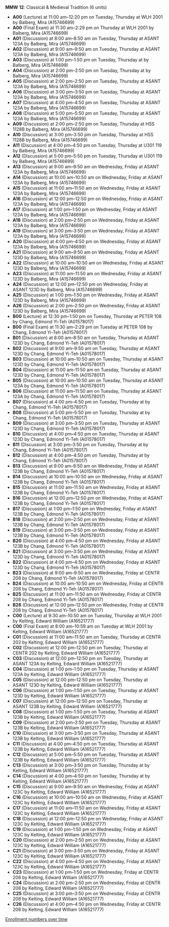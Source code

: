 **MMW 12**: Classical & Medieval Tradition (6 units)

- **A00** (Lecture) at 11:00 am–12:20 pm on Tuesday, Thursday at WLH 2001 by Balberg, Mira (A15746699)
- **A00** (Final Exam) at 11:30 am–2:29 pm on Thursday at WLH 2001 by Balberg, Mira (A15746699)
- **A01** (Discussion) at 8:00 am–8:50 am on Tuesday, Thursday at ASANT 123A by Balberg, Mira (A15746699)
- **A02** (Discussion) at 9:00 am–9:50 am on Tuesday, Thursday at ASANT 123A by Balberg, Mira (A15746699)
- **A03** (Discussion) at 1:00 pm–1:50 pm on Tuesday, Thursday at   by Balberg, Mira (A15746699)
- **A04** (Discussion) at 2:00 pm–2:50 pm on Tuesday, Thursday at   by Balberg, Mira (A15746699)
- **A05** (Discussion) at 2:00 pm–2:50 pm on Tuesday, Thursday at ASANT 123A by Balberg, Mira (A15746699)
- **A06** (Discussion) at 3:00 pm–3:50 pm on Tuesday, Thursday at ASANT 123A by Balberg, Mira (A15746699)
- **A07** (Discussion) at 4:00 pm–4:50 pm on Tuesday, Thursday at ASANT 123A by Balberg, Mira (A15746699)
- **A08** (Discussion) at 5:00 pm–5:50 pm on Tuesday, Thursday at ASANT 123A by Balberg, Mira (A15746699)
- **A09** (Discussion) at 2:00 pm–2:50 pm on Tuesday, Thursday at HSS 1128B by Balberg, Mira (A15746699)
- **A10** (Discussion) at 3:00 pm–3:50 pm on Tuesday, Thursday at HSS 1128B by Balberg, Mira (A15746699)
- **A11** (Discussion) at 4:00 pm–4:50 pm on Tuesday, Thursday at U301 119 by Balberg, Mira (A15746699)
- **A12** (Discussion) at 5:00 pm–5:50 pm on Tuesday, Thursday at U301 119 by Balberg, Mira (A15746699)
- **A13** (Discussion) at 9:00 am–9:50 am on Wednesday, Friday at ASANT 123A by Balberg, Mira (A15746699)
- **A14** (Discussion) at 10:00 am–10:50 am on Wednesday, Friday at ASANT 123A by Balberg, Mira (A15746699)
- **A15** (Discussion) at 11:00 am–11:50 am on Wednesday, Friday at ASANT 123A by Balberg, Mira (A15746699)
- **A16** (Discussion) at 12:00 pm–12:50 pm on Wednesday, Friday at ASANT 123A by Balberg, Mira (A15746699)
- **A17** (Discussion) at 1:00 pm–1:50 pm on Wednesday, Friday at ASANT 123A by Balberg, Mira (A15746699)
- **A18** (Discussion) at 2:00 pm–2:50 pm on Wednesday, Friday at ASANT 123A by Balberg, Mira (A15746699)
- **A19** (Discussion) at 3:00 pm–3:50 pm on Wednesday, Friday at ASANT 123A by Balberg, Mira (A15746699)
- **A20** (Discussion) at 4:00 pm–4:50 pm on Wednesday, Friday at ASANT 123A by Balberg, Mira (A15746699)
- **A21** (Discussion) at 9:00 am–9:50 am on Wednesday, Friday at ASANT 123D by Balberg, Mira (A15746699)
- **A22** (Discussion) at 10:00 am–10:50 am on Wednesday, Friday at ASANT 123D by Balberg, Mira (A15746699)
- **A23** (Discussion) at 11:00 am–11:50 am on Wednesday, Friday at ASANT 123D by Balberg, Mira (A15746699)
- **A24** (Discussion) at 12:00 pm–12:50 pm on Wednesday, Friday at ASANT 123D by Balberg, Mira (A15746699)
- **A25** (Discussion) at 1:00 pm–1:50 pm on Wednesday, Friday at ASANT 123D by Balberg, Mira (A15746699)
- **A26** (Discussion) at 2:00 pm–2:50 pm on Wednesday, Friday at ASANT 123D by Balberg, Mira (A15746699)
- **B00** (Lecture) at 12:30 pm–1:50 pm on Tuesday, Thursday at PETER 108 by Chang, Edmond Yi-Teh (A01578017)
- **B00** (Final Exam) at 11:30 am–2:29 pm on Tuesday at PETER 108 by Chang, Edmond Yi-Teh (A01578017)
- **B01** (Discussion) at 8:00 am–8:50 am on Tuesday, Thursday at ASANT 123D by Chang, Edmond Yi-Teh (A01578017)
- **B02** (Discussion) at 9:00 am–9:50 am on Tuesday, Thursday at ASANT 123D by Chang, Edmond Yi-Teh (A01578017)
- **B03** (Discussion) at 10:00 am–10:50 am on Tuesday, Thursday at ASANT 123D by Chang, Edmond Yi-Teh (A01578017)
- **B04** (Discussion) at 11:00 am–11:50 am on Tuesday, Thursday at ASANT 123D by Chang, Edmond Yi-Teh (A01578017)
- **B05** (Discussion) at 10:00 am–10:50 am on Tuesday, Thursday at ASANT 123A by Chang, Edmond Yi-Teh (A01578017)
- **B06** (Discussion) at 11:00 am–11:50 am on Tuesday, Thursday at ASANT 123A by Chang, Edmond Yi-Teh (A01578017)
- **B07** (Discussion) at 4:00 pm–4:50 pm on Tuesday, Thursday at   by Chang, Edmond Yi-Teh (A01578017)
- **B08** (Discussion) at 5:00 pm–5:50 pm on Tuesday, Thursday at   by Chang, Edmond Yi-Teh (A01578017)
- **B09** (Discussion) at 3:00 pm–3:50 pm on Tuesday, Thursday at ASANT 123D by Chang, Edmond Yi-Teh (A01578017)
- **B10** (Discussion) at 4:00 pm–4:50 pm on Tuesday, Thursday at ASANT 123D by Chang, Edmond Yi-Teh (A01578017)
- **B11** (Discussion) at 3:00 pm–3:50 pm on Tuesday, Thursday at   by Chang, Edmond Yi-Teh (A01578017)
- **B12** (Discussion) at 4:00 pm–4:50 pm on Tuesday, Thursday at   by Chang, Edmond Yi-Teh (A01578017)
- **B13** (Discussion) at 9:00 am–9:50 am on Wednesday, Friday at ASANT 123B by Chang, Edmond Yi-Teh (A01578017)
- **B14** (Discussion) at 10:00 am–10:50 am on Wednesday, Friday at ASANT 123B by Chang, Edmond Yi-Teh (A01578017)
- **B15** (Discussion) at 11:00 am–11:50 am on Wednesday, Friday at ASANT 123B by Chang, Edmond Yi-Teh (A01578017)
- **B16** (Discussion) at 12:00 pm–12:50 pm on Wednesday, Friday at ASANT 123B by Chang, Edmond Yi-Teh (A01578017)
- **B17** (Discussion) at 1:00 pm–1:50 pm on Wednesday, Friday at ASANT 123B by Chang, Edmond Yi-Teh (A01578017)
- **B18** (Discussion) at 2:00 pm–2:50 pm on Wednesday, Friday at ASANT 123B by Chang, Edmond Yi-Teh (A01578017)
- **B19** (Discussion) at 3:00 pm–3:50 pm on Wednesday, Friday at ASANT 123B by Chang, Edmond Yi-Teh (A01578017)
- **B20** (Discussion) at 4:00 pm–4:50 pm on Wednesday, Friday at ASANT 123B by Chang, Edmond Yi-Teh (A01578017)
- **B21** (Discussion) at 3:00 pm–3:50 pm on Wednesday, Friday at ASANT 123D by Chang, Edmond Yi-Teh (A01578017)
- **B22** (Discussion) at 4:00 pm–4:50 pm on Wednesday, Friday at ASANT 123D by Chang, Edmond Yi-Teh (A01578017)
- **B23** (Discussion) at 9:00 am–9:50 am on Wednesday, Friday at CENTR 208 by Chang, Edmond Yi-Teh (A01578017)
- **B24** (Discussion) at 10:00 am–10:50 am on Wednesday, Friday at CENTR 208 by Chang, Edmond Yi-Teh (A01578017)
- **B25** (Discussion) at 11:00 am–11:50 am on Wednesday, Friday at CENTR 208 by Chang, Edmond Yi-Teh (A01578017)
- **B26** (Discussion) at 12:00 pm–12:50 pm on Wednesday, Friday at CENTR 208 by Chang, Edmond Yi-Teh (A01578017)
- **C00** (Lecture) at 9:30 am–10:50 am on Tuesday, Thursday at WLH 2001 by Kelting, Edward William (A16521777)
- **C00** (Final Exam) at 8:00 am–10:59 am on Tuesday at WLH 2001 by Kelting, Edward William (A16521777)
- **C01** (Discussion) at 11:00 am–11:50 am on Tuesday, Thursday at CENTR 202 by Kelting, Edward William (A16521777)
- **C02** (Discussion) at 12:00 pm–12:50 pm on Tuesday, Thursday at CENTR 202 by Kelting, Edward William (A16521777)
- **C03** (Discussion) at 12:00 pm–12:50 pm on Tuesday, Thursday at ASANT 123A by Kelting, Edward William (A16521777)
- **C04** (Discussion) at 1:00 pm–1:50 pm on Tuesday, Thursday at ASANT 123A by Kelting, Edward William (A16521777)
- **C05** (Discussion) at 12:00 pm–12:50 pm on Tuesday, Thursday at ASANT 123D by Kelting, Edward William (A16521777)
- **C06** (Discussion) at 1:00 pm–1:50 pm on Tuesday, Thursday at ASANT 123D by Kelting, Edward William (A16521777)
- **C07** (Discussion) at 12:00 pm–12:50 pm on Tuesday, Thursday at ASANT 123B by Kelting, Edward William (A16521777)
- **C08** (Discussion) at 1:00 pm–1:50 pm on Tuesday, Thursday at ASANT 123B by Kelting, Edward William (A16521777)
- **C09** (Discussion) at 2:00 pm–2:50 pm on Tuesday, Thursday at ASANT 123B by Kelting, Edward William (A16521777)
- **C10** (Discussion) at 3:00 pm–3:50 pm on Tuesday, Thursday at ASANT 123B by Kelting, Edward William (A16521777)
- **C11** (Discussion) at 4:00 pm–4:50 pm on Tuesday, Thursday at ASANT 123B by Kelting, Edward William (A16521777)
- **C12** (Discussion) at 5:00 pm–5:50 pm on Tuesday, Thursday at ASANT 123B by Kelting, Edward William (A16521777)
- **C13** (Discussion) at 3:00 pm–3:50 pm on Tuesday, Thursday at   by Kelting, Edward William (A16521777)
- **C14** (Discussion) at 4:00 pm–4:50 pm on Tuesday, Thursday at   by Kelting, Edward William (A16521777)
- **C15** (Discussion) at 9:00 am–9:50 am on Wednesday, Friday at ASANT 123C by Kelting, Edward William (A16521777)
- **C16** (Discussion) at 10:00 am–10:50 am on Wednesday, Friday at ASANT 123C by Kelting, Edward William (A16521777)
- **C17** (Discussion) at 11:00 am–11:50 am on Wednesday, Friday at ASANT 123C by Kelting, Edward William (A16521777)
- **C18** (Discussion) at 12:00 pm–12:50 pm on Wednesday, Friday at ASANT 123C by Kelting, Edward William (A16521777)
- **C19** (Discussion) at 1:00 pm–1:50 pm on Wednesday, Friday at ASANT 123C by Kelting, Edward William (A16521777)
- **C20** (Discussion) at 2:00 pm–2:50 pm on Wednesday, Friday at ASANT 123C by Kelting, Edward William (A16521777)
- **C21** (Discussion) at 3:00 pm–3:50 pm on Wednesday, Friday at ASANT 123C by Kelting, Edward William (A16521777)
- **C22** (Discussion) at 4:00 pm–4:50 pm on Wednesday, Friday at ASANT 123C by Kelting, Edward William (A16521777)
- **C23** (Discussion) at 1:00 pm–1:50 pm on Wednesday, Friday at CENTR 208 by Kelting, Edward William (A16521777)
- **C24** (Discussion) at 2:00 pm–2:50 pm on Wednesday, Friday at CENTR 208 by Kelting, Edward William (A16521777)
- **C25** (Discussion) at 3:00 pm–3:50 pm on Wednesday, Friday at CENTR 208 by Kelting, Edward William (A16521777)
- **C26** (Discussion) at 4:00 pm–4:50 pm on Wednesday, Friday at CENTR 208 by Kelting, Edward William (A16521777)

[Enrollment numbers over time](./MMW12.tsv)
